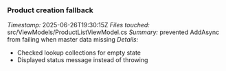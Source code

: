 ### Product creation fallback
*Timestamp:* 2025-06-26T19:30:15Z
*Files touched:* src/ViewModels/ProductListViewModel.cs
*Summary:* prevented AddAsync from failing when master data missing
*Details:*
- Checked lookup collections for empty state
- Displayed status message instead of throwing
